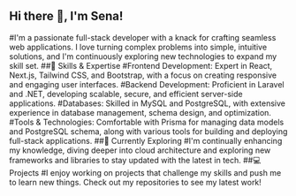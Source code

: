 ## Hi there 👋, I'm Sena!
#I'm a passionate full-stack developer with a knack for crafting seamless web applications. I love turning complex problems into simple, intuitive solutions, and I'm continuously exploring new technologies to expand my skill set.
##🚀 Skills & Expertise
#Frontend Development: Expert in React, Next.js, Tailwind CSS, and Bootstrap, with a focus on creating responsive and engaging user interfaces.
#Backend Development: Proficient in Laravel and .NET, developing scalable, secure, and efficient server-side applications.
#Databases: Skilled in MySQL and PostgreSQL, with extensive experience in database management, schema design, and optimization.
#Tools & Technologies: Comfortable with Prisma for managing data models and PostgreSQL schema, along with various tools for building and deploying full-stack applications.
##🌱 Currently Exploring
#I'm continually enhancing my knowledge, diving deeper into cloud architecture and exploring new frameworks and libraries to stay updated with the latest in tech.
##💻 Projects
#I enjoy working on projects that challenge my skills and push me to learn new things. Check out my repositories to see my latest work!
